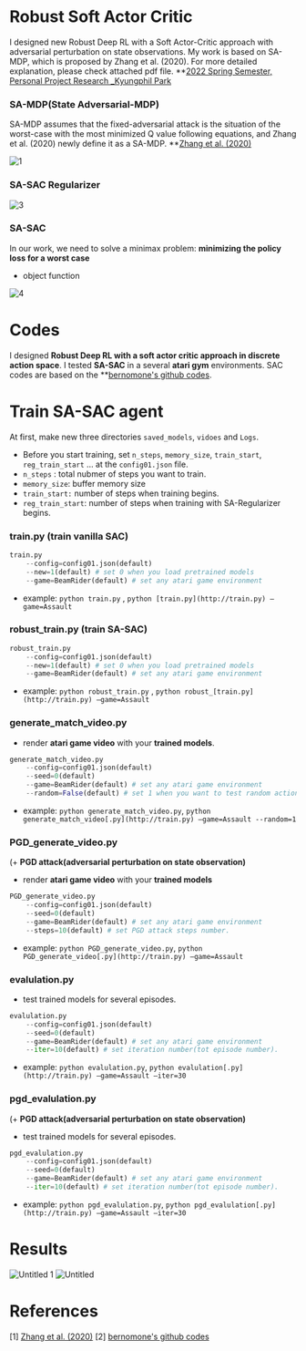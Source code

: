 # Robust Soft Actor Critic

I designed new Robust Deep RL with a Soft Actor-Critic approach with adversarial perturbation on state observations. My work is based on SA-MDP, which is proposed by Zhang et al. (2020). For more detailed explanation, please check attached pdf file. **[2022 Spring Semester, Personal Project Research _Kyungphil Park](https://github.com/kyungphilDev/Robust-Deep-RL_Soft-Actor-Critic-Approach/blob/master/Robust%20Deep%20Reinforcement%20Learning%20for%20Soft-Actor-Critic%20against%20Adversarial%20Perturbation%20.pdf)

### SA-MDP(State Adversarial-MDP)

SA-MDP assumes that the fixed-adversarial attack is the situation of the worst-case with the most minimized Q value following equations, and Zhang et al. (2020) newly define it as a SA-MDP. **[Zhang et al. (2020)](https://arxiv.org/abs/2003.08938)

![1](https://user-images.githubusercontent.com/80669616/175530915-d2a208b0-0452-401b-bea1-40b4d1266b08.jpg)


### SA-SAC Regularizer

![3](https://user-images.githubusercontent.com/80669616/175531143-cc6c646c-ce36-43c5-a6b8-202b21d9a9a8.jpg)


### SA-SAC

In our work,  we need to solve a minimax problem: **minimizing the policy loss for a worst case**

- object function

![4](https://user-images.githubusercontent.com/80669616/175530884-1fde8fb9-9828-4ef1-a04f-cdb882c32f41.jpg)

# Codes

I designed **Robust Deep RL with a soft actor critic approach in discrete action space**. I tested **SA-SAC** in a several **atari gym** environments.
SAC codes are based on the **[bernomone's github codes](https://github.com/bernomone/SoftActorCritic_ReinforcementLearning).

# Train SA-SAC agent
At first, make new three directories `saved_models`, `vidoes` and `Logs`.
- Before you start training, set `n_steps`, `memory_size`, `train_start`, `reg_train_start` … at the `config01.json` file.
- `n_steps` : total nubmer of steps you want to train.
- `memory_size`: buffer memory size
- `train_start:` number of steps when training begins.
- `reg_train_start`: number of steps when training with SA-Regularizer begins.

### train.py (train vanilla SAC)

```python
train.py 
	--config=config01.json(default)
	--new=1(default) # set 0 when you load pretrained models
 	--game=BeamRider(default) # set any atari game environment 
```

- example:  `python train.py` ,  `python [train.py](http://train.py) —game=Assault`

### robust_train.py (train SA-SAC)

```python
robust_train.py 
	--config=config01.json(default)
	--new=1(default) # set 0 when you load pretrained models
 	--game=BeamRider(default) # set any atari game environment 
```

- example: `python robust_train.py` , `python robust_[train.py](http://train.py) —game=Assault`

### generate_match_video.py

- render **atari game video** with your **trained models**.

```python
generate_match_video.py
	--config=config01.json(default)
	--seed=0(default)
  	--game=BeamRider(default) # set any atari game environment 
  	--random=False(default) # set 1 when you want to test random action.
```

- example: `python generate_match_video.py`, `python generate_match_video[.py](http://train.py) —game=Assault --random=1`

### PGD_generate_video.py

(+ **PGD attack(adversarial perturbation on state observation)**

- render **atari game video** with your **trained models**

```python
PGD_generate_video.py
	--config=config01.json(default)
	--seed=0(default)
	--game=BeamRider(default) # set any atari game environment 
  	--steps=10(default) # set PGD attack steps number.
```

- example: `python PGD_generate_video.py`, `python PGD_generate_video[.py](http://train.py) —game=Assault`

### evalulation.py

- test trained models for several episodes.

```python
evalulation.py
	--config=config01.json(default)
	--seed=0(default)
  	--game=BeamRider(default) # set any atari game environment 
  	--iter=10(default) # set iteration number(tot episode number).
```

- example: `python evalulation.py`, `python evalulation[.py](http://train.py) —game=Assault —iter=30`

### pgd_evalulation.py

(+ **PGD attack(adversarial perturbation on state observation)**

- test trained models for several episodes.

```python
pgd_evalulation.py
	--config=config01.json(default)
	--seed=0(default)
  	--game=BeamRider(default) # set any atari game environment 
  	--iter=10(default) # set iteration number(tot episode number).
```

- example: `python pgd_evalulation.py`, `python pgd_evalulation[.py](http://train.py) —game=Assault —iter=30`

# Results

![Untitled 1](https://user-images.githubusercontent.com/80669616/175530312-7bdc026b-2c51-4c41-ac9e-1eb829c41e66.png)
![Untitled](https://user-images.githubusercontent.com/80669616/175530367-1fb75530-f419-404c-8368-665ff1a3836f.png)


# References

[1] [Zhang et al. (2020)](https://arxiv.org/abs/2003.08938)
[2] [bernomone's github codes](https://github.com/bernomone/SoftActorCritic_ReinforcementLearning)
